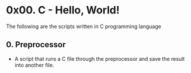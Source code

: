 # 0x00. C - Hello, World!
The following are the scripts written in C programming language 

## 0. Preprocessor
 - A script that runs a C file through the preprocessor and save the result into another file.
